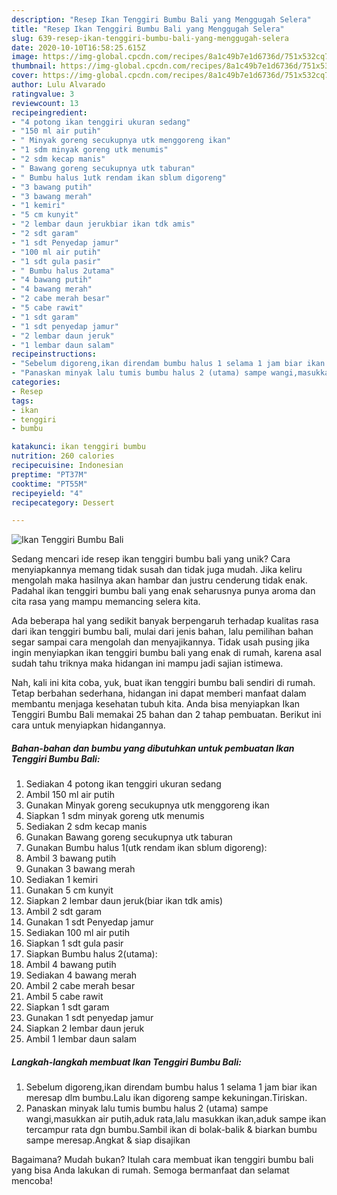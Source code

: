 ```yaml
---
description: "Resep Ikan Tenggiri Bumbu Bali yang Menggugah Selera"
title: "Resep Ikan Tenggiri Bumbu Bali yang Menggugah Selera"
slug: 639-resep-ikan-tenggiri-bumbu-bali-yang-menggugah-selera
date: 2020-10-10T16:58:25.615Z
image: https://img-global.cpcdn.com/recipes/8a1c49b7e1d6736d/751x532cq70/ikan-tenggiri-bumbu-bali-foto-resep-utama.jpg
thumbnail: https://img-global.cpcdn.com/recipes/8a1c49b7e1d6736d/751x532cq70/ikan-tenggiri-bumbu-bali-foto-resep-utama.jpg
cover: https://img-global.cpcdn.com/recipes/8a1c49b7e1d6736d/751x532cq70/ikan-tenggiri-bumbu-bali-foto-resep-utama.jpg
author: Lulu Alvarado
ratingvalue: 3
reviewcount: 13
recipeingredient:
- "4 potong ikan tenggiri ukuran sedang"
- "150 ml air putih"
- " Minyak goreng secukupnya utk menggoreng ikan"
- "1 sdm minyak goreng utk menumis"
- "2 sdm kecap manis"
- " Bawang goreng secukupnya utk taburan"
- " Bumbu halus 1utk rendam ikan sblum digoreng"
- "3 bawang putih"
- "3 bawang merah"
- "1 kemiri"
- "5 cm kunyit"
- "2 lembar daun jerukbiar ikan tdk amis"
- "2 sdt garam"
- "1 sdt Penyedap jamur"
- "100 ml air putih"
- "1 sdt gula pasir"
- " Bumbu halus 2utama"
- "4 bawang putih"
- "4 bawang merah"
- "2 cabe merah besar"
- "5 cabe rawit"
- "1 sdt garam"
- "1 sdt penyedap jamur"
- "2 lembar daun jeruk"
- "1 lembar daun salam"
recipeinstructions:
- "Sebelum digoreng,ikan direndam bumbu halus 1 selama 1 jam biar ikan meresap dlm bumbu.Lalu ikan digoreng sampe kekuningan.Tiriskan."
- "Panaskan minyak lalu tumis bumbu halus 2 (utama) sampe wangi,masukkan air putih,aduk rata,lalu masukkan ikan,aduk sampe ikan tercampur rata dgn bumbu.Sambil ikan di bolak-balik &amp; biarkan bumbu sampe meresap.Angkat &amp; siap disajikan"
categories:
- Resep
tags:
- ikan
- tenggiri
- bumbu

katakunci: ikan tenggiri bumbu 
nutrition: 260 calories
recipecuisine: Indonesian
preptime: "PT37M"
cooktime: "PT55M"
recipeyield: "4"
recipecategory: Dessert

---
```



![Ikan Tenggiri Bumbu Bali](https://img-global.cpcdn.com/recipes/8a1c49b7e1d6736d/751x532cq70/ikan-tenggiri-bumbu-bali-foto-resep-utama.jpg)

Sedang mencari ide resep ikan tenggiri bumbu bali yang unik? Cara menyiapkannya memang tidak susah dan tidak juga mudah. Jika keliru mengolah maka hasilnya akan hambar dan justru cenderung tidak enak. Padahal ikan tenggiri bumbu bali yang enak seharusnya punya aroma dan cita rasa yang mampu memancing selera kita.



Ada beberapa hal yang sedikit banyak berpengaruh terhadap kualitas rasa dari ikan tenggiri bumbu bali, mulai dari jenis bahan, lalu pemilihan bahan segar sampai cara mengolah dan menyajikannya. Tidak usah pusing jika ingin menyiapkan ikan tenggiri bumbu bali yang enak di rumah, karena asal sudah tahu triknya maka hidangan ini mampu jadi sajian istimewa.


Nah, kali ini kita coba, yuk, buat ikan tenggiri bumbu bali sendiri di rumah. Tetap berbahan sederhana, hidangan ini dapat memberi manfaat dalam membantu menjaga kesehatan tubuh kita. Anda bisa menyiapkan Ikan Tenggiri Bumbu Bali memakai 25 bahan dan 2 tahap pembuatan. Berikut ini cara untuk menyiapkan hidangannya.

<!--inarticleads1-->

##### Bahan-bahan dan bumbu yang dibutuhkan untuk pembuatan Ikan Tenggiri Bumbu Bali:

1. Sediakan 4 potong ikan tenggiri ukuran sedang
1. Ambil 150 ml air putih
1. Gunakan  Minyak goreng secukupnya utk menggoreng ikan
1. Siapkan 1 sdm minyak goreng utk menumis
1. Sediakan 2 sdm kecap manis
1. Gunakan  Bawang goreng secukupnya utk taburan
1. Gunakan  Bumbu halus 1(utk rendam ikan sblum digoreng):
1. Ambil 3 bawang putih
1. Gunakan 3 bawang merah
1. Sediakan 1 kemiri
1. Gunakan 5 cm kunyit
1. Siapkan 2 lembar daun jeruk(biar ikan tdk amis)
1. Ambil 2 sdt garam
1. Gunakan 1 sdt Penyedap jamur
1. Sediakan 100 ml air putih
1. Siapkan 1 sdt gula pasir
1. Siapkan  Bumbu halus 2(utama):
1. Ambil 4 bawang putih
1. Sediakan 4 bawang merah
1. Ambil 2 cabe merah besar
1. Ambil 5 cabe rawit
1. Siapkan 1 sdt garam
1. Gunakan 1 sdt penyedap jamur
1. Siapkan 2 lembar daun jeruk
1. Ambil 1 lembar daun salam




<!--inarticleads2-->

##### Langkah-langkah membuat Ikan Tenggiri Bumbu Bali:

1. Sebelum digoreng,ikan direndam bumbu halus 1 selama 1 jam biar ikan meresap dlm bumbu.Lalu ikan digoreng sampe kekuningan.Tiriskan.
1. Panaskan minyak lalu tumis bumbu halus 2 (utama) sampe wangi,masukkan air putih,aduk rata,lalu masukkan ikan,aduk sampe ikan tercampur rata dgn bumbu.Sambil ikan di bolak-balik &amp; biarkan bumbu sampe meresap.Angkat &amp; siap disajikan




Bagaimana? Mudah bukan? Itulah cara membuat ikan tenggiri bumbu bali yang bisa Anda lakukan di rumah. Semoga bermanfaat dan selamat mencoba!
